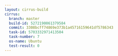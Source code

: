 ```yaml
---
layout: cirrus-build
cirrus:
  branch: master
  build-id: 5272190061379584
  commit: 3308bcff74869e373b1a45716159641df5786343
  task-id: 5703332971413504
  task-number: 7
  os-name: Ubuntu
  test-result: 0
---
```

